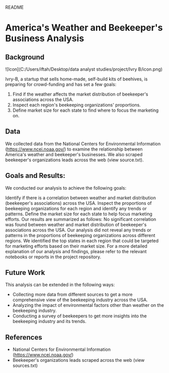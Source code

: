 README
# America's Weather and Beekeeper's Business Analysis

## Background
![Icon](C:/Users/iftah/Desktop/data analyst studies/project/Ivry B/icon.png)

Ivry-B, a startup that sells home-made, self-build kits of beehives, is preparing for crowd-funding and has set a few goals:

1. Find if the weather affects the market distribution of beekeeper's associations across the USA.
2. Inspect each region's beekeeping organizations' proportions.
3. Define market size for each state to find where to focus the marketing on.

## Data

We collected data from the National Centers for Environmental Information (https://www.ncei.noaa.gov/) to examine the relationship between America's weather and beekeeper's businesses. We also scraped beekeeper's organizations leads across the web (view source.txt).

## Goals and Results:

We conducted our analysis to achieve the following goals:

Identify if there is a correlation between weather and market distribution (beekeeper's associations) across the USA.
Inspect the proportions of beekeeping organizations for each region and identify any trends or patterns.
Define the market size for each state to help focus marketing efforts.
Our results are summarized as follows:
No significant correlation was found between weather and market distribution of beekeeper's associations across the USA.
Our analysis did not reveal any trends or patterns in the proportions of beekeeping organizations across different regions.
We identified the top states in each region that could be targeted for marketing efforts based on their market size.
For a more detailed explanation of our analysis and findings, please refer to the relevant notebooks or reports in the project repository.
## Future Work

This analysis can be extended in the following ways:

- Collecting more data from different sources to get a more comprehensive view of the beekeeping industry across the USA.
- Analyzing the impact of environmental factors other than weather on the beekeeping industry.
- Conducting a survey of beekeepers to get more insights into the beekeeping industry and its trends. 

## References

- National Centers for Environmental Information (https://www.ncei.noaa.gov/)
- Beekeeper's organizations leads scraped across the web (view sources.txt)